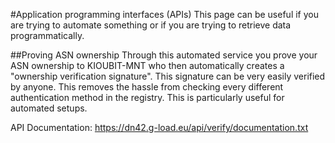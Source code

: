 #Application programming interfaces (APIs)
This page can be useful if you are trying to automate something or if you are trying to retrieve data programmatically.

##Proving ASN ownership
Through this automated service you prove your ASN ownership to KIOUBIT-MNT who then automatically creates a "ownership verification signature". This signature can be very easily verified by anyone. This removes the hassle from checking every different authentication method in the registry. This is particularly useful for automated setups.

API Documentation: https://dn42.g-load.eu/api/verify/documentation.txt